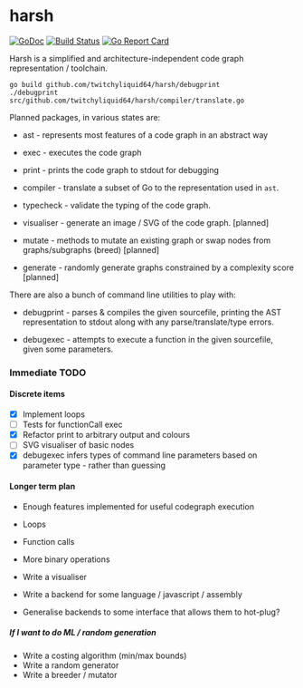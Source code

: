 # harsh
[![GoDoc](https://godoc.org/github.com/twitchyliquid64/harsh?status.svg)](http://godoc.org/github.com/twitchyliquid64/harsh) [![Build Status](https://travis-ci.org/twitchyliquid64/harsh.svg?branch=master)](https://travis-ci.org/twitchyliquid64/harsh) [![Go Report Card](https://goreportcard.com/badge/github.com/twitchyliquid64/harsh)](https://goreportcard.com/report/github.com/twitchyliquid64/harsh)

Harsh is a simplified and architecture-independent code graph representation / toolchain.

```shell
go build github.com/twitchyliquid64/harsh/debugprint
./debugprint src/github.com/twitchyliquid64/harsh/compiler/translate.go
```

Planned packages, in various states are:

 * ast - represents most features of a code graph in an abstract way
  * exec - executes the code graph
  * print - prints the code graph to stdout for debugging

* compiler - translate a subset of Go to the representation used in `ast`.
 * typecheck - validate the typing of the code graph.

* visualiser - generate an image / SVG of the code graph. [planned]
* mutate - methods to mutate an existing graph or swap nodes from graphs/subgraphs (breed) [planned]
* generate - randomly generate graphs constrained by a complexity score [planned]

There are also a bunch of command line utilities to play with:

 * debugprint - parses & compiles the given sourcefile, printing the AST representation to stdout along with any parse/translate/type errors.

 * debugexec - attempts to execute a function in the given sourcefile, given some parameters.

### Immediate TODO

#### Discrete items

 - [x] Implement loops
 - [ ] Tests for functionCall exec
 - [x] Refactor print to arbitrary output and colours
 - [ ] SVG visualiser of basic nodes
 - [x] debugexec infers types of command line parameters based on parameter type - rather than guessing

#### Longer term plan

 * Enough features implemented for useful codegraph execution
  * Loops
  * Function calls
  * More binary operations

 * Write a visualiser
 * Write a backend for some language / javascript / assembly
  * Generalise backends to some interface that allows them to hot-plug?

 ##### If I want to do ML / random generation

 * Write a costing algorithm (min/max bounds)
 * Write a random generator
 * Write a breeder / mutator
